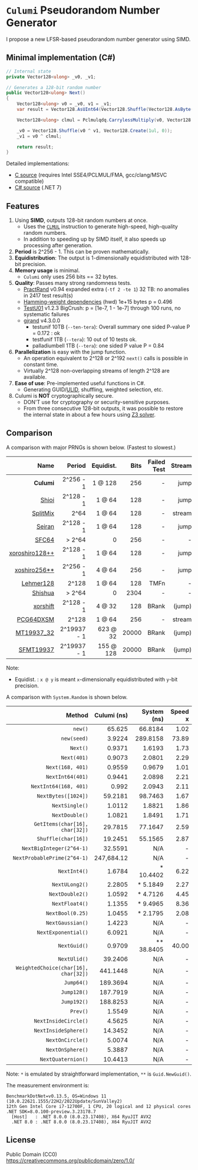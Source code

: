 # `Culumi` Pseudorandom Number Generator

I propose a new LFSR-based pseudorandom number generator using SIMD.

## Minimal implementation (C#)

```cs
// Internal state
private Vector128<ulong> _v0, _v1;

// Generates a 128-bit random number
public Vector128<ulong> Next()
{
    Vector128<ulong> v0 = _v0, v1 = _v1;
    var result = Vector128.AsUInt64(Vector128.Shuffle(Vector128.AsByte(v0 + v1), Vector128.Create(0x0100030205040706, 0x09080b0a0d0c0f0e).AsByte())) + v1;

    Vector128<ulong> clmul = Pclmulqdq.CarrylessMultiply(v0, Vector128.Create(0xbbc1b31a6451a582, 0), 0x00);

    _v0 = Vector128.Shuffle(v0 ^ v1, Vector128.Create(1ul, 0));
    _v1 = v0 ^ clmul;

    return result;
}
```

Detailed implementations:

* [C source](c/culumi.c) (requires Intel SSE4/PCLMUL/FMA, gcc/clang/MSVC compatible)
* [C# source](csharp/Culumi.cs) (.NET 7)

## Features

1. Using **SIMD**, outputs 128-bit random numbers at once.
    * Uses the [`CLMUL`](https://en.wikipedia.org/wiki/CLMUL_instruction_set) instruction to generate high-speed, high-quality random numbers.
    * In addition to speeding up by SIMD itself, it also speeds up processing after generation.
1. **Period** is 2^256 - 1. This can be proven mathematically.
1. **Equidistribution**: The output is 1-dimensionally equidistributed with 128-bit precision.
1. **Memory usage** is minimal.
    * `Culumi` only uses 256 bits == 32 bytes.
1. **Quality**: Passes many strong randomness tests.
    * [PractRand](http://pracrand.sourceforge.net/) v0.94 expanded extra (`-tf 2 -te 1`) 32 TB: no anomalies in 2417 test result(s)
    * [Hamming-weight dependencies](http://prng.di.unimi.it/hwd.php) (hwd) 1e+15 bytes p = 0.496
    * [TestU01](http://simul.iro.umontreal.ca/testu01/tu01.html) v1.2.3 BigCrush: p = [1e-7, 1 - 1e-7] through 100 runs, no systematic failures
    * [gjrand](http://gjrand.sourceforge.net/) v4.3.0.0
        * testunif 10TB (`--ten-tera`): Overall summary one sided P-value P = 0.172 : ok
        * testfunif 1TB (`--tera`): 10 out of 10 tests ok.
        * palladiumbell 1TB (`--tera`): one sided P value P = 0.84
1. **Parallelization** is easy with the jump function.
    * An operation equivalent to 2^128 or 2^192 `next()` calls is possible in constant time.
    * Virtually 2^128 non-overlapping streams of length 2^128 are available.
1. **Ease of use**: Pre-implemented useful functions in C#.
    * Generating GUID/[ULID](https://github.com/ulid/spec), shuffling, weighted selection, etc.
1. Culumi is **NOT** cryptographically secure.
    * DON'T use for cryptography or security-sensitive purposes.
    * From three consecutive 128-bit outputs, it was possible to restore the internal state in about a few hours using [Z3 solver](https://github.com/Z3Prover/z3).

## Comparison

A comparison with major PRNGs is shown below. (Fastest to slowest.)

|                                                                                                                 Name |      Period | Equidist. |       Bits | Failed Test | Stream |     Predict. | ns/KiB |
|---------------------------------------------------------------------------------------------------------------------:|------------:|----------:|-----------:|------------:|-------:|-------------:|-------:|
|                                                                                                           **Culumi** |   2^256 - 1 |   1 @ 128 |        256 |           - |   jump |     easy(Z3) |  58.68 |
|                                                                     [Shioi](https://github.com/andanteyk/prng-shioi) |   2^128 - 1 |    1 @ 64 |        128 |           - |   jump |      unknown |  81.97 |
|             [SplitMix](https://docs.oracle.com/en/java/javase/17/docs/api/java.base/java/util/SplittableRandom.html) |        2^64 |    1 @ 64 |        128 |           - | stream |   easy(math) |  91.80 |
|                                                                   [Seiran](https://github.com/andanteyk/prng-seiran) |   2^128 - 1 |    1 @ 64 |        128 |           - |   jump |     easy(Z3) |  97.26 |
|                                                                           [SFC64](https://pracrand.sourceforge.net/) |      > 2^64 |         0 |        256 |           - |      - |      unknown |  97.80 |
| [xoroshiro128++](https://docs.oracle.com/en/java/javase/17/docs/api/java.base/java/util/random/package-summary.html) |   2^128 - 1 |    1 @ 64 |        128 |           - |   jump |     easy(Z3) | 113.53 |
|                              [xoshiro256**](https://learn.microsoft.com/en-us/dotnet/api/system.random?view=net-7.0) |   2^256 - 1 |    4 @ 64 |        256 |           - |   jump | easy(matrix) | 137.79 |
|                                             [Lehmer128](https://en.wikipedia.org/wiki/Linear_congruential_generator) |       2^128 |    1 @ 64 |        128 |        TMFn |      - |    difficult | 140.67 |
|                                                                      [Shishua](https://github.com/espadrine/shishua) |      > 2^64 |         0 |       2304 |           - |      - |      unknown | 220.97 |
|                                                     [xorshift](https://docs.unity3d.com/ScriptReference/Random.html) |   2^128 - 1 |    4 @ 32 |        128 |       BRank | (jump) | easy(matrix) | 242.48 |
|                             [PCG64DXSM](https://numpy.org/doc/stable/reference/random/bit_generators/pcg64dxsm.html) |       2^128 |    1 @ 64 |        256 |           - | stream |      unknown | 308.30 |
|                                             [MT19937_32](https://en.wikipedia.org/wiki/Mersenne_Twister#Application) | 2^19937 - 1 |  623 @ 32 |      20000 |       BRank | (jump) |        heavy | 547.58 |
|                                          [SFMT19937](http://www.math.sci.hiroshima-u.ac.jp/m-mat/MT/SFMT/index.html) | 2^19937 - 1 | 155 @ 128 |      20000 |       BRank | (jump) |        heavy | 953.13 |

Note:  
* Equidist. : `x @ y` is meant `x`-dimensionally equidistributed with `y`-bit precision.

A comparison with `System.Random` is shown below.

|                               Method | Culumi (ns) | System (ns) | Speed x |
|-------------------------------------:|------------:|------------:|--------:|
|                              `new()` |      65.625 |     66.8184 |    1.02 |
|                          `new(seed)` |      3.9224 |    289.8158 |   73.89 |
|                             `Next()` |      0.9371 |      1.6193 |    1.73 |
|                          `Next(401)` |      0.9073 |      2.0801 |    2.29 |
|                     `Next(168, 401)` |      0.9559 |      0.9679 |    1.01 |
|                     `NextInt64(401)` |      0.9441 |      2.0898 |    2.21 |
|                `NextInt64(168, 401)` |       0.992 |      2.0943 |    2.11 |
|                  `NextBytes([1024])` |     59.2181 |     98.7463 |    1.67 |
|                       `NextSingle()` |      1.0112 |      1.8821 |    1.86 |
|                       `NextDouble()` |      1.0821 |      1.8491 |    1.71 |
|       `GetItems(char[16], char[32])` |     29.7815 |     77.1647 |    2.59 |
|                  `Shuffle(char[16])` |     19.2451 |     55.1565 |    2.87 |
|             `NextBigInteger(2^64-1)` |     32.5591 |         N/A |       - |
|          `NextProbablePrime(2^64-1)` |  247,684.12 |         N/A |       - |
|                         `NextInt4()` |      1.6784 |   * 10.4402 |    6.22 |
|                       `NextULong2()` |      2.2805 |    * 5.1849 |    2.27 |
|                      `NextDouble2()` |      1.0592 |    * 4.7126 |    4.45 |
|                       `NextFloat4()` |      1.1355 |    * 9.4965 |    8.36 |
|                     `NextBool(0.25)` |      1.0455 |    * 2.1795 |    2.08 |
|                     `NextGaussian()` |      1.4223 |         N/A |       - |
|                  `NextExponential()` |      6.0921 |         N/A |       - |
|                         `NextGuid()` |      0.9709 |  ** 38.8405 |   40.00 |
|                         `NextUlid()` |     39.2406 |         N/A |       - |
| `WeightedChoice(char[16], char[32])` |    441.1448 |         N/A |       - |
|                           `Jump64()` |    189.3694 |         N/A |       - |
|                          `Jump128()` |    187.7919 |         N/A |       - |
|                          `Jump192()` |    188.8253 |         N/A |       - |
|                             `Prev()` |      1.5549 |         N/A |       - |
|                 `NextInsideCircle()` |      4.5625 |         N/A |       - |
|                 `NextInsideSphere()` |     14.3452 |         N/A |       - |
|                     `NextOnCircle()` |      5.0074 |         N/A |       - |
|                     `NextOnSphere()` |      5.3887 |         N/A |       - |
|                   `NextQuaternion()` |     10.4413 |         N/A |       - |

Note: `*` is emulated by straightforward implementation, `**` is `Guid.NewGuid()`.

The measurement environment is:

```
BenchmarkDotNet=v0.13.5, OS=Windows 11 (10.0.22621.1555/22H2/2022Update/SunValley2)
12th Gen Intel Core i7-12700F, 1 CPU, 20 logical and 12 physical cores
.NET SDK=8.0.100-preview.3.23178.7
  [Host]   : .NET 8.0.0 (8.0.23.17408), X64 RyuJIT AVX2
  .NET 8.0 : .NET 8.0.0 (8.0.23.17408), X64 RyuJIT AVX2
```

## License

Public Domain (CC0)  
https://creativecommons.org/publicdomain/zero/1.0/

